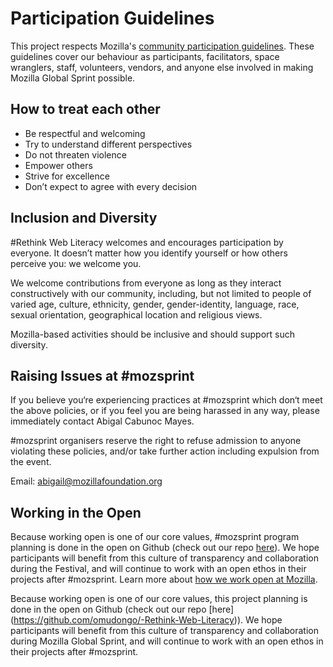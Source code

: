 # Participation Guidelines

This project respects Mozilla's [community participation guidelines](https://www.mozilla.org/en-US/about/governance/policies/participation/). These guidelines cover our behaviour as participants, facilitators, space wranglers, staff, volunteers, vendors, and anyone else involved in making Mozilla Global Sprint possible.

## How to treat each other

* Be respectful and welcoming
* Try to understand different perspectives
* Do not threaten violence
* Empower others
* Strive for excellence
* Don’t expect to agree with every decision

## Inclusion and Diversity

#Rethink Web Literacy welcomes and encourages participation by everyone. It doesn’t matter how you identify yourself or how others perceive you: we welcome you. 

We welcome contributions from everyone as long as they interact constructively with our community, including, but not limited to people of varied age, culture, ethnicity, gender, gender-identity, language, race, sexual orientation, geographical location and religious views.

Mozilla-based activities should be inclusive and should support such diversity.

## Raising Issues at #mozsprint

If you believe you‘re experiencing practices at #mozsprint which don‘t meet the above policies, or if you feel you are being harassed in any way, please immediately contact Abigal Cabunoc Mayes.

#mozsprint organisers reserve the right to refuse admission to anyone violating these policies, and/or take further action including expulsion from the event.

Email: abigail@mozillafoundation.org

## Working in the Open

Because working open is one of our core values, #mozsprint program planning is done in the open on Github (check out our repo [here](https://github.com/mozilla/global-sprint)). We hope participants will benefit from this culture of transparency and collaboration during the Festival, and will continue to work with an open ethos in their projects after #mozsprint. Learn more about [how we work open at Mozilla](https://wiki.mozilla.org/Working_open).

Because working open is one of our core values, this project planning is done in the open on Github (check out our repo [here] (https://github.com/omudongo/-Rethink-Web-Literacy)). We hope participants will benefit from this culture of transparency and collaboration during Mozilla Global Sprint, and will continue to work with an open ethos in their projects after #mozsprint.

